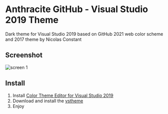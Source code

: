 # Anthracite GitHub - Visual Studio 2019 Theme
Dark theme for Visual Studio 2019 based on GitHub 2021 web color scheme and 2017 theme by Nicolas Constant

## Screenshot
![screen 1](https://raw.githubusercontent.com/errorsys/anthracite-github-visual-studio/master/Capture.PNG "screen capture")

## Install 
1. Install [Color Theme Editor for Visual Studio 2019](https://marketplace.visualstudio.com/items?itemName=VisualStudioPlatformTeam.VisualStudio2019ColorThemeEditor)
2. Download and install the [vstheme](https://github.com/errorsys/anthracite-github-visual-studio/blob/master/anthracite-github.vstheme)
3. Enjoy